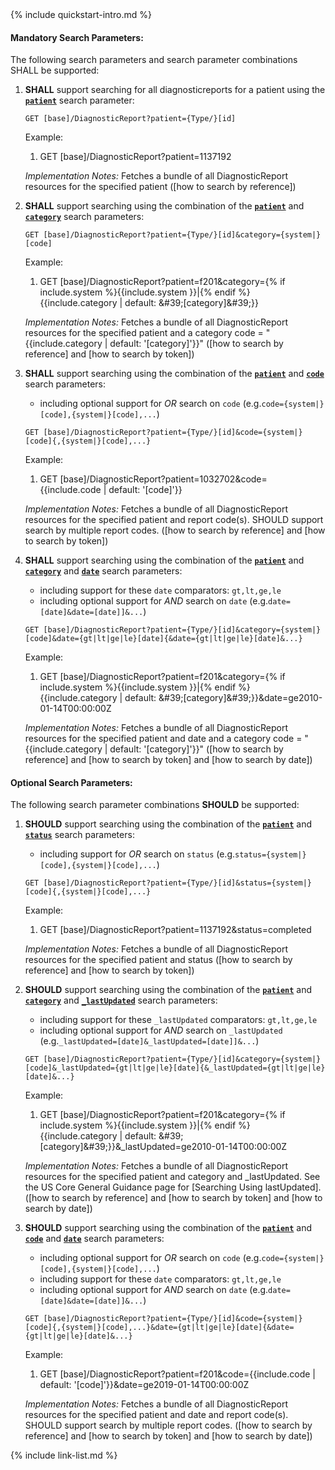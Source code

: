 

<!-- Source = /Users/ehaas/Documents/FHIR/US-Core/input/. This file is generated by SearchParameterMakerR4.ipynb Do not edit directly. -->{% include quickstart-intro.md %}

#### Mandatory Search Parameters:

The following search parameters and search parameter combinations SHALL be supported:

1. **SHALL** support searching for all diagnosticreports for a patient using the **[`patient`](SearchParameter-us-core-diagnosticreport-patient.html)** search parameter:

    `GET [base]/DiagnosticReport?patient={Type/}[id]`

    Example:
    
      1. GET [base]/DiagnosticReport?patient=1137192

    *Implementation Notes:* Fetches a bundle of all DiagnosticReport resources for the specified patient ([how to search by reference])

1. **SHALL** support searching using the combination of the **[`patient`](SearchParameter-us-core-diagnosticreport-patient.html)** and **[`category`](SearchParameter-us-core-diagnosticreport-category.html)** search parameters:

    `GET [base]/DiagnosticReport?patient={Type/}[id]&category={system|}[code]`

    Example:
    
      1. GET [base]/DiagnosticReport?patient=f201&amp;category={% if include.system %}{{include.system }}\|{% endif %}{{include.category | default: &amp;#39;[category]&amp;#39;}}

    *Implementation Notes:* Fetches a bundle of all DiagnosticReport resources for the specified patient and a category code = "{{include.category | default: '[category]'}}" ([how to search by reference] and [how to search by token])

1. **SHALL** support searching using the combination of the **[`patient`](SearchParameter-us-core-diagnosticreport-patient.html)** and **[`code`](SearchParameter-us-core-diagnosticreport-code.html)** search parameters:
    - including optional support for *OR* search on `code` (e.g.`code={system|}[code],{system|}[code],...`)

    `GET [base]/DiagnosticReport?patient={Type/}[id]&code={system|}[code]{,{system|}[code],...}`

    Example:
    
      1. GET [base]/DiagnosticReport?patient=1032702&amp;code={{include.code | default: '[code]'}}

    *Implementation Notes:* Fetches a bundle of all DiagnosticReport resources for the specified patient and report code(s). SHOULD support search by multiple report codes. ([how to search by reference] and [how to search by token])

1. **SHALL** support searching using the combination of the **[`patient`](SearchParameter-us-core-diagnosticreport-patient.html)** and **[`category`](SearchParameter-us-core-diagnosticreport-category.html)** and **[`date`](SearchParameter-us-core-diagnosticreport-date.html)** search parameters:
    - including support for these `date` comparators: `gt,lt,ge,le`
    - including optional support for *AND* search on `date` (e.g.`date=[date]&date=[date]]&...`)

    `GET [base]/DiagnosticReport?patient={Type/}[id]&category={system|}[code]&date={gt|lt|ge|le}[date]{&date={gt|lt|ge|le}[date]&...}`

    Example:
    
      1. GET [base]/DiagnosticReport?patient=f201&amp;category={% if include.system %}{{include.system }}\|{% endif %}{{include.category | default: &amp;#39;[category]&amp;#39;}}&amp;date=ge2010-01-14T00:00:00Z

    *Implementation Notes:* Fetches a bundle of all DiagnosticReport resources for the specified patient and date and a category code = "{{include.category | default: '[category]'}}" ([how to search by reference] and [how to search by token] and [how to search by date])


#### Optional Search Parameters:

The following search parameter combinations **SHOULD** be supported:

1. **SHOULD** support searching using the combination of the **[`patient`](SearchParameter-us-core-diagnosticreport-patient.html)** and **[`status`](SearchParameter-us-core-diagnosticreport-status.html)** search parameters:
    - including support for *OR* search on `status` (e.g.`status={system|}[code],{system|}[code],...`)

    `GET [base]/DiagnosticReport?patient={Type/}[id]&status={system|}[code]{,{system|}[code],...}`

    Example:
    
      1. GET [base]/DiagnosticReport?patient=1137192&amp;status=completed

    *Implementation Notes:* Fetches a bundle of all DiagnosticReport resources for the specified patient and status ([how to search by reference] and [how to search by token])

1. **SHOULD** support searching using the combination of the **[`patient`](SearchParameter-us-core-diagnosticreport-patient.html)** and **[`category`](SearchParameter-us-core-diagnosticreport-category.html)** and **[`_lastUpdated`](SearchParameter-us-core-diagnosticreport-lastupdated.html)** search parameters:
    - including support for these `_lastUpdated` comparators: `gt,lt,ge,le`
    - including optional support for *AND* search on `_lastUpdated` (e.g.`_lastUpdated=[date]&_lastUpdated=[date]]&...`)

    `GET [base]/DiagnosticReport?patient={Type/}[id]&category={system|}[code]&_lastUpdated={gt|lt|ge|le}[date]{&_lastUpdated={gt|lt|ge|le}[date]&...}`

    Example:
    
      1. GET [base]/DiagnosticReport?patient=f201&amp;category={% if include.system %}{{include.system }}\|{% endif %}{{include.category | default: &amp;#39;[category]&amp;#39;}}&amp;_lastUpdated=ge2010-01-14T00:00:00Z

    *Implementation Notes:* Fetches a bundle of all DiagnosticReport resources for the specified patient and category and _lastUpdated. See the US Core General Guidance page for [Searching Using lastUpdated]. ([how to search by reference] and [how to search by token] and [how to search by date])

1. **SHOULD** support searching using the combination of the **[`patient`](SearchParameter-us-core-diagnosticreport-patient.html)** and **[`code`](SearchParameter-us-core-diagnosticreport-code.html)** and **[`date`](SearchParameter-us-core-diagnosticreport-date.html)** search parameters:
    - including optional support for *OR* search on `code` (e.g.`code={system|}[code],{system|}[code],...`)
    - including support for these `date` comparators: `gt,lt,ge,le`
    - including optional support for *AND* search on `date` (e.g.`date=[date]&date=[date]]&...`)

    `GET [base]/DiagnosticReport?patient={Type/}[id]&code={system|}[code]{,{system|}[code],...}&date={gt|lt|ge|le}[date]{&date={gt|lt|ge|le}[date]&...}`

    Example:
    
      1. GET [base]/DiagnosticReport?patient=f201&amp;code={{include.code | default: '[code]'}}&amp;date=ge2019-01-14T00:00:00Z

    *Implementation Notes:* Fetches a bundle of all DiagnosticReport resources for the specified patient and date and report code(s). SHOULD support search by multiple report codes. ([how to search by reference] and [how to search by token] and [how to search by date])





{% include link-list.md %}